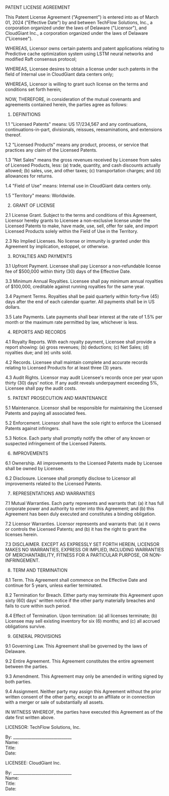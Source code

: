 <!--
Generated by CaseThread CLI POC
Document Type: patent-license-agreement
Input File: tfs-04-patent-license-cloudgiant.yaml
Generated: 2025-07-09T00:34:54.160Z
Generation Time: 24s
-->

PATENT LICENSE AGREEMENT


This Patent License Agreement ("Agreement") is entered into as of March 01, 2024 ("Effective Date") by and between TechFlow Solutions, Inc., a corporation organized under the laws of Delaware ("Licensor"), and CloudGiant Inc., a corporation organized under the laws of Delaware ("Licensee").


WHEREAS, Licensor owns certain patents and patent applications relating to Predictive cache optimization system using LSTM neural networks and modified Raft consensus protocol;

WHEREAS, Licensee desires to obtain a license under such patents in the field of Internal use in CloudGiant data centers only;

WHEREAS, Licensor is willing to grant such license on the terms and conditions set forth herein;

NOW, THEREFORE, in consideration of the mutual covenants and agreements contained herein, the parties agree as follows:


1. DEFINITIONS

1.1 "Licensed Patents" means: US 17/234,567 and any continuations, continuations-in-part, divisionals, reissues, reexaminations, and extensions thereof.

1.2 "Licensed Products" means any product, process, or service that practices any claim of the Licensed Patents.

1.3 "Net Sales" means the gross revenues received by Licensee from sales of Licensed Products, less: (a) trade, quantity, and cash discounts actually allowed; (b) sales, use, and other taxes; (c) transportation charges; and (d) allowances for returns.

1.4 "Field of Use" means: Internal use in CloudGiant data centers only.

1.5 "Territory" means: Worldwide.


2. GRANT OF LICENSE

2.1 License Grant. Subject to the terms and conditions of this Agreement, Licensor hereby grants to Licensee a non-exclusive license under the Licensed Patents to make, have made, use, sell, offer for sale, and import Licensed Products solely within the Field of Use in the Territory.

2.3 No Implied Licenses. No license or immunity is granted under this Agreement by implication, estoppel, or otherwise.


3. ROYALTIES AND PAYMENTS

3.1 Upfront Payment. Licensee shall pay Licensor a non-refundable license fee of $500,000 within thirty (30) days of the Effective Date.

3.3 Minimum Annual Royalties. Licensee shall pay minimum annual royalties of $100,000, creditable against running royalties for the same year.

3.4 Payment Terms. Royalties shall be paid quarterly within forty-five (45) days after the end of each calendar quarter. All payments shall be in US dollars.

3.5 Late Payments. Late payments shall bear interest at the rate of 1.5% per month or the maximum rate permitted by law, whichever is less.


4. REPORTS AND RECORDS

4.1 Royalty Reports. With each royalty payment, Licensee shall provide a report showing: (a) gross revenues; (b) deductions; (c) Net Sales; (d) royalties due; and (e) units sold.

4.2 Records. Licensee shall maintain complete and accurate records relating to Licensed Products for at least three (3) years.

4.3 Audit Rights. Licensor may audit Licensee's records once per year upon thirty (30) days' notice. If any audit reveals underpayment exceeding 5%, Licensee shall pay the audit costs.


5. PATENT PROSECUTION AND MAINTENANCE

5.1 Maintenance. Licensor shall be responsible for maintaining the Licensed Patents and paying all associated fees.

5.2 Enforcement. Licensor shall have the sole right to enforce the Licensed Patents against infringers.

5.3 Notice. Each party shall promptly notify the other of any known or suspected infringement of the Licensed Patents.


6. IMPROVEMENTS

6.1 Ownership. All improvements to the Licensed Patents made by Licensee shall be owned by Licensee.

6.2 Disclosure. Licensee shall promptly disclose to Licensor all improvements related to the Licensed Patents.


7. REPRESENTATIONS AND WARRANTIES

7.1 Mutual Warranties. Each party represents and warrants that: (a) it has full corporate power and authority to enter into this Agreement; and (b) this Agreement has been duly executed and constitutes a binding obligation.

7.2 Licensor Warranties. Licensor represents and warrants that: (a) it owns or controls the Licensed Patents; and (b) it has the right to grant the licenses herein.

7.3 DISCLAIMER. EXCEPT AS EXPRESSLY SET FORTH HEREIN, LICENSOR MAKES NO WARRANTIES, EXPRESS OR IMPLIED, INCLUDING WARRANTIES OF MERCHANTABILITY, FITNESS FOR A PARTICULAR PURPOSE, OR NON-INFRINGEMENT.


8. TERM AND TERMINATION

8.1 Term. This Agreement shall commence on the Effective Date and continue for 5 years, unless earlier terminated.

8.2 Termination for Breach. Either party may terminate this Agreement upon sixty (60) days' written notice if the other party materially breaches and fails to cure within such period.

8.4 Effect of Termination. Upon termination: (a) all licenses terminate; (b) Licensee may sell existing inventory for six (6) months; and (c) all accrued obligations survive.


9. GENERAL PROVISIONS

9.1 Governing Law. This Agreement shall be governed by the laws of Delaware.

9.2 Entire Agreement. This Agreement constitutes the entire agreement between the parties.

9.3 Amendment. This Agreement may only be amended in writing signed by both parties.

9.4 Assignment. Neither party may assign this Agreement without the prior written consent of the other party, except to an affiliate or in connection with a merger or sale of substantially all assets.


IN WITNESS WHEREOF, the parties have executed this Agreement as of the date first written above.

LICENSOR:
TechFlow Solutions, Inc.

By: _____________________________  
Name:  
Title:  
Date:  

LICENSEE:
CloudGiant Inc.

By: _____________________________  
Name:  
Title:  
Date:  